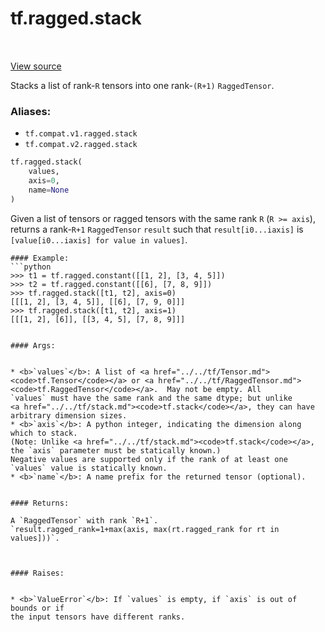 <div itemscope itemtype="http://developers.google.com/ReferenceObject">
<meta itemprop="name" content="tf.ragged.stack" />
<meta itemprop="path" content="Stable" />
</div>

# tf.ragged.stack

<!-- Insert buttons -->

<table class="tfo-notebook-buttons tfo-api" align="left">
</table>

<a target="_blank" href="/code/stable/tensorflow/python/ops/ragged/ragged_concat_ops.py">View source</a>



<!-- Start diff -->
Stacks a list of rank-`R` tensors into one rank-`(R+1)` `RaggedTensor`.

### Aliases:

* `tf.compat.v1.ragged.stack`
* `tf.compat.v2.ragged.stack`


``` python
tf.ragged.stack(
    values,
    axis=0,
    name=None
)
```



<!-- Placeholder for "Used in" -->

Given a list of tensors or ragged tensors with the same rank `R`
(`R >= axis`), returns a rank-`R+1` `RaggedTensor` `result` such that
`result[i0...iaxis]` is `[value[i0...iaxis] for value in values]`.

  ```
#### Example:
  ```python
  >>> t1 = tf.ragged.constant([[1, 2], [3, 4, 5]])
  >>> t2 = tf.ragged.constant([[6], [7, 8, 9]])
  >>> tf.ragged.stack([t1, t2], axis=0)
  [[[1, 2], [3, 4, 5]], [[6], [7, 9, 0]]]
  >>> tf.ragged.stack([t1, t2], axis=1)
  [[[1, 2], [6]], [[3, 4, 5], [7, 8, 9]]]
  ```
  ```

#### Args:


* <b>`values`</b>: A list of <a href="../../tf/Tensor.md"><code>tf.Tensor</code></a> or <a href="../../tf/RaggedTensor.md"><code>tf.RaggedTensor</code></a>.  May not be empty. All
  `values` must have the same rank and the same dtype; but unlike
  <a href="../../tf/stack.md"><code>tf.stack</code></a>, they can have arbitrary dimension sizes.
* <b>`axis`</b>: A python integer, indicating the dimension along which to stack.
  (Note: Unlike <a href="../../tf/stack.md"><code>tf.stack</code></a>, the `axis` parameter must be statically known.)
  Negative values are supported only if the rank of at least one
  `values` value is statically known.
* <b>`name`</b>: A name prefix for the returned tensor (optional).


#### Returns:

A `RaggedTensor` with rank `R+1`.
`result.ragged_rank=1+max(axis, max(rt.ragged_rank for rt in values]))`.



#### Raises:


* <b>`ValueError`</b>: If `values` is empty, if `axis` is out of bounds or if
  the input tensors have different ranks.